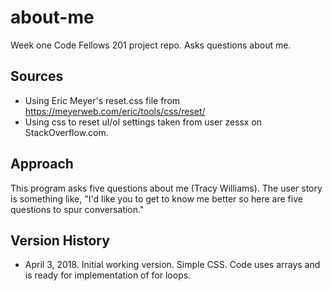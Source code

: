 # about-me
Week one Code Fellows 201 project repo. Asks questions about me.

## Sources

- Using Eric Meyer's reset.css file from https://meyerweb.com/eric/tools/css/reset/
- Using css to reset ul/ol settings taken from user zessx on StackOverflow.com.

## Approach

This program asks five questions about me (Tracy Williams). The user story is something like, "I'd like you to get to know me better so here are five questions to spur conversation."  

## Version History

- April 3, 2018. Initial working version. Simple CSS. Code uses arrays and is ready for implementation of for loops.
